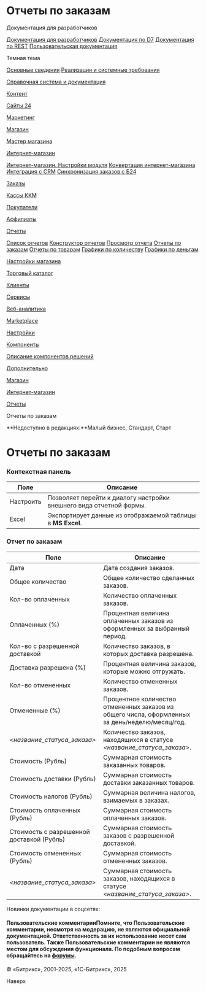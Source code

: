 # Отчеты по заказам

Документация для разработчиков

[Документация для разработчиков](https://dev.1c-bitrix.ru/api_help/)
[Документация по D7](https://dev.1c-bitrix.ru/api_d7/)
[Документация по REST](https://dev.1c-bitrix.ru/rest_help/)
[Пользовательская документация](https://dev.1c-bitrix.ru/user_help/)

Темная тема

[Основные сведения](/user_help/index.php)
[Реализация и системные требования](/user_help/reqintro.php)

[Справочная система и документация](/user_help/help/index.php)

[Контент](/user_help/content/index.php)

[Сайты 24](/user_help/sites24/index.php)

[Маркетинг](/user_help/marketing/index.php)

[Магазин](/user_help/store/index.php)

[Мастер магазина](/user_help/store/storeassist.php)

[Интернет-магазин](/user_help/store/sale/index.php)

[Интернет-магазин. Настройки модуля](/user_help/store/sale/settings_sale.php)
[Конвертация интернет-магазина](/user_help/store/sale/sale_converter.php)
[Интеграция с CRM](/user_help/store/sale/sale_crm.php)
[Синхронизация заказов с Б24](/user_help/store/sale/sale_order_crm.php)

[Заказы](/user_help/store/sale/orders/index.php)

[Кассы ККМ](/user_help/store/sale/cashbox/index.php)

[Покупатели](/user_help/store/sale/user_accounts/index.php)

[Аффилиаты](/user_help/store/sale/affiliates/index.php)

[Отчеты](/user_help/store/sale/statistic/index.php)

[Список отчетов](/user_help/store/sale/statistic/sale_report.php)
[Конструктор отчетов](/user_help/store/sale/statistic/sale_report_construct.php)
[Просмотр отчета](/user_help/store/sale/statistic/sale_report_view.php)
[Отчеты по заказам](/user_help/store/sale/statistic/sale_stat.php)
[Отчеты по товарам](/user_help/store/sale/statistic/sale_stat_products.php)
[Графики по количеству](/user_help/store/sale/statistic/sale_stat_graph_index.php)
[Графики по деньгам](/user_help/store/sale/statistic/sale_stat_graph_money.php)

[Настройки магазина](/user_help/store/sale/settings/index.php)

[Торговый каталог](/user_help/store/catalog/index.php)

[Клиенты](/user_help/clients/index.php)

[Сервисы](/user_help/service/index.php)

[Веб-аналитика](/user_help/statistic/index.php)

[Marketplace](/user_help/marketplace/index.php)

[Настройки](/user_help/settings/index.php)

[Компоненты](/user_help/components/index.php)

[Описание компонентов решений](/user_help/description_decisions/index.php)

[Дополнительно](/user_help/additional/index.php)

[Магазин](/user_help/store/index.php)

[Интернет-магазин](/user_help/store/sale/index.php)

[Отчеты](/user_help/store/sale/statistic/index.php)

Отчеты по заказам

**Недоступно в редакциях:**Малый бизнес, Стандарт, Старт

# Отчеты по заказам

### Контекстная панель

| Поле | Описание |
| --- | --- |
| Настроить | Позволяет перейти к диалогу настройки внешнего вида отчетной формы. |
| Excel | Экспортирует данные из отображаемой таблицы в **MS Excel**. |

### Отчет по заказам

| Поле | Описание |
| --- | --- |
| Дата | Дата создания заказов. |
| Общее количество | Общее количество сделанных заказов. |
| Кол-во оплаченных | Количество оплаченных заказов. |
| Оплаченных (%) | Процентная величина оплаченных заказов из оформленных за выбранный период. |
| Кол-во с разрешенной доставкой | Количество заказов, в которых доставка разрешена. |
| Доставка разрешена (%) | Процентная величина заказов, которые можно отгружать. |
| Кол-во отмененных | Количество отмененных заказов. |
| Отмененные (%) | Процентное количество отмененных заказов из общего числа, оформленных за день/неделю/месяц/год. |
| *<название\_статуса\_заказа>* | Количество заказов, находящихся в статусе *<название\_статуса\_заказа>*. |
| Стоимость (Рубль) | Суммарная стоимость заказанных товаров. |
| Стоимость доставки (Рубль) | Суммарная стоимость доставки заказанных товаров. |
| Стоимость налогов (Рубль) | Суммарная величина налогов, взимаемых в заказах. |
| Стоимость оплаченных (Рубль) | Суммарная стоимость оплаченных заказов. |
| Стоимость с разрешенной доставкой (Рубль) | Суммарная стоимость заказов с разрешенной доставкой. |
| Стоимость отмененных (Рубль) | Суммарная стоимость отмененных заказов. |
| *<название\_статуса\_заказа>* | Суммарная стоимость заказов, находящихся в статусе *<название\_статуса\_заказа>*. |

Новинки документации в соцсетях:

#### Пользовательские комментарииПомните, что Пользовательские комментарии, несмотря на модерацию, не являются официальной документацией. Ответственность за их использование несет сам пользователь. Также Пользовательские комментарии не являются местом для обсуждения функционала. По подобным вопросам обращайтесь на [форумы](http://dev.1c-bitrix.ru/community/forums/group1/).

© «Битрикс», 2001-2025, «1С-Битрикс», 2025

Наверх